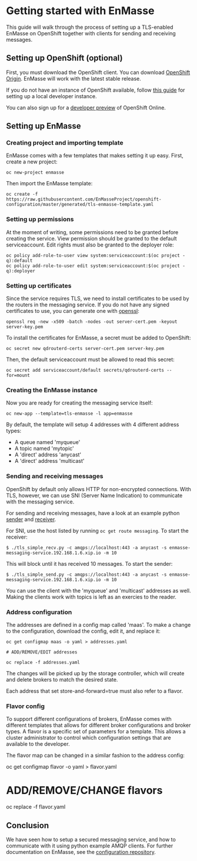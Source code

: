 # Getting started with EnMasse

This guide will walk through the process of setting up a TLS-enabled EnMasse on OpenShift together
with clients for sending and receiving messages.

## Setting up OpenShift (optional)

First, you must download the OpenShift client. You can download [OpenShift
Origin](https://github.com/openshift/origin/releases). EnMasse will work with the latest stable release. 

If you do not have an instance of OpenShift available, follow [this guide](https://github.com/openshift/origin/blob/master/docs/cluster_up_down.md) for
setting up a local developer instance.

You can also sign up for a [developer preview](https://www.openshift.com/devpreview/) of OpenShift
Online.

## Setting up EnMasse

### Creating project and importing template

EnMasse comes with a few templates that makes setting it up easy. First, create a new project:

    oc new-project enmasse

Then import the EnMasse template:

    oc create -f https://raw.githubusercontent.com/EnMasseProject/openshift-configuration/master/generated/tls-enmasse-template.yaml

### Setting up permissions 

At the moment of writing, some permissions need to be granted before creating the service. View permission should
be granted to the default serviceaccount. Edit rights must also be granted to the deployer role:

    oc policy add-role-to-user view system:serviceaccount:$(oc project -q):default
    oc policy add-role-to-user edit system:serviceaccount:$(oc project -q):deployer


### Setting up certificates 

Since the service requires TLS, we need to install certificates to be used by the routers in the
messaging service. If you do not have any signed certificates to use, you can generate one with
[openssl](https://www.openssl.org/):

    openssl req -new -x509 -batch -nodes -out server-cert.pem -keyout server-key.pem

To install the certificates for EnMasse, a secret must be added to OpenShift:

    oc secret new qdrouterd-certs server-cert.pem server-key.pem

Then, the default serviceaccount must be allowed to read this secret:

    oc secret add serviceaccount/default secrets/qdrouterd-certs --for=mount

### Creating the EnMasse instance

Now you are ready for creating the messaging service itself:

    oc new-app --template=tls-enmasse -l app=enmasse

By default, the template will setup 4 addresses with 4 different address types:

   * A queue named 'myqueue'
   * A topic named 'mytopic'
   * A 'direct' address 'anycast'
   * A 'direct' address 'multicast'

### Sending and receiving messages

OpenShift by default only allows HTTP for non-encrypted connections. With TLS, however, we can use
SNI (Server Name Indication) to communicate with the messaging service.

For sending and receiving messages, have a look at an example python [sender](tls_simple_send.py) and [receiver](tls_simple_recv.py).

For SNI, use the host listed by running ```oc get route messaging```. To start the receiver:

    $ ./tls_simple_recv.py -c amqps://localhost:443 -a anycast -s enmasse-messaging-service.192.168.1.6.xip.io -m 10

This will block until it has received 10 messages. To start the sender:

    $ ./tls_simple_send.py -c amqps://localhost:443 -a anycast -s enmasse-messaging-service.192.168.1.6.xip.io -m 10

You can use the client with the 'myqueue' and 'multicast' addresses as well. Making the clients work
with topics is left as an exercies to the reader.

### Address configuration

The addresses are defined in a config map called 'maas'. To make a change to the configuration,
download the config, edit it, and replace it:

    oc get configmap maas -o yaml > addresses.yaml

    # ADD/REMOVE/EDIT addresses 

    oc replace -f addresses.yaml

The changes will be picked up by the storage controller, which will create and delete brokers to
match the desired state.

Each address that set store-and-forward=true must also refer to a flavor.

### Flavor config

To support different configurations of brokers, EnMasse comes with different templates that allows
for different broker configurations and broker types.  A flavor is a specific set of parameters for a template. This
allows a cluster administrator to control which configuration settings that are available to the developer.

The flavor map can be changed in a similar fashion to the address config:

   oc get configmap flavor -o yaml > flavor.yaml
   # ADD/REMOVE/CHANGE flavors
   oc replace -f flavor.yaml

## Conclusion

We have seen how to setup a secured messaging service, and how to communicate with it using python
example AMQP clients. For further documentation on EnMasse, see the [configuration repository](https://travis-ci.org/EnMasseProject/openshift-configuration).
